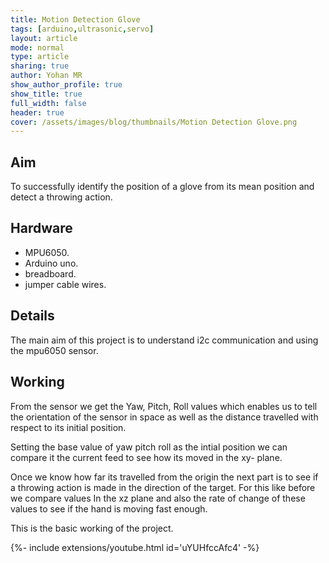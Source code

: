 ```yaml
---
title: Motion Detection Glove 
tags: [arduino,ultrasonic,servo]
layout: article
mode: normal
type: article
sharing: true
author: Yohan MR
show_author_profile: true
show_title: true
full_width: false
header: true
cover: /assets/images/blog/thumbnails/Motion Detection Glove.png
---
```


## Aim
To successfully identify the position of a glove from its mean position and detect a throwing action.
<!--more-->
## Hardware
- MPU6050.
- Arduino uno.
- breadboard.
- jumper cable wires.

## Details
The main aim of this project is to understand i2c communication and using the mpu6050 sensor.

## Working
From the sensor we get the Yaw, Pitch, Roll values which enables us to tell the orientation  of the sensor in space as well as the distance travelled with respect to its initial position.

Setting the base value of yaw pitch roll as the intial position we can compare it the current feed to see how its moved in the xy- plane.

Once we know how far its travelled from the origin the next part is to see if a throwing action is made in the direction of the target. For this like before we compare values In the xz plane and also the rate of change of these  values to see if the hand is moving fast enough.

This is the basic working of the project.
<div>{%- include extensions/youtube.html id='uYUHfccAfc4' -%}</div>
